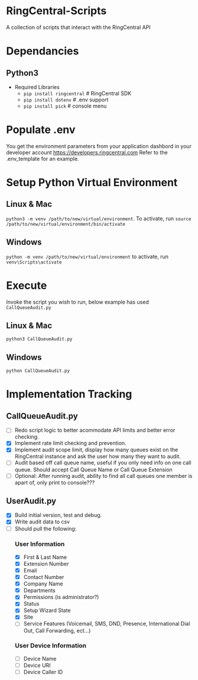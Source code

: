 # RingCentral-Scripts
A collection of scripts that interact with the RingCentral API

# Dependancies 
## Python3 
- Required Libraries
	- `pip install ringcentral` # RingCentral SDK
	- `pip install dotenv` # .env support
	- `pip install pick` # console menu

# Populate .env
You get the environment parameters from your
application dashbord in your developer account
https://developers.ringcentral.com
Refer to the .env_template for an example.

# Setup Python Virtual Environment
## Linux & Mac
`python3 -m venv /path/to/new/virtual/environment`.
To activate, run `source /path/to/new/virtual/environment/bin/activate`
## Windows
`python -m venv /path/to/new/virtual/environment`
to activate, run `venv\Scripts\activate`

# Execute
Invoke the script you wish to run, below example has used `CallQueueAudit.py`
## Linux & Mac
`python3 CallQueueAudit.py`

## Windows
`python CallQueueAudit.py`

# Implementation Tracking
## CallQueueAudit.py
- [ ] Redo script logic to better acommodate API limits and better error checking.
- [x] Implement rate limit checking and prevention.
- [x] Implement audit scope limit, display how many queues exist on the RingCentral instance and ask the user how many they want to audit. 
- [ ] Audit based off call queue name, useful if you only need info on one call queue. Should accept Call Queue Name or Call Queue Extension
- [ ] Optional: After running audit, ability to find all call queues one member is apart of, only print to console???

## UserAudit.py
- [x] Build initial version, test and debug.
- [x] Write audit data to csv
- [ ] Should pull the following:
	### User Information
	- [x] First & Last Name
	- [x] Extension Number
	- [x] Email
	- [x] Contact Number
	- [x] Company Name
	- [x] Departments
	- [x] Permissions (is administrator?)
	- [x] Status
	- [x] Setup Wizard State
	- [x] Site
	- [ ] Service Features (Voicemail, SMS, DND, Presence, International Dial Out, Call Forwarding, ect...)
	### User Device Information
	- [ ] Device Name
	- [ ] Device URI
	- [ ] Device Caller ID
